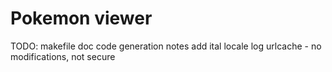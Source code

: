 # Pokemon viewer

TODO:
makefile doc
code generation notes
 add ital locale
 log
 urlcache - no modifications, not secure
